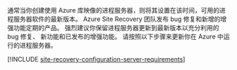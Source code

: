 
通常当你创建使用 Azure 库映像的进程服务器，则将其设置在该时间，可用的进程服务器软件的最新版本。 Azure Site Recovery 团队发布 bug 修复和新增的增强功能定期的产品。 强烈建议你保留进程服务器更新到最新版本以充分利用的 bug 修复、 新功能和已发布的增强功能。 请按照以下步骤来更新你在 Azure 中运行的进程服务器。

[!INCLUDE [site-recovery-configuration-server-requirements](site-recovery-vmware-upgrade-process-server-internal.md)]
